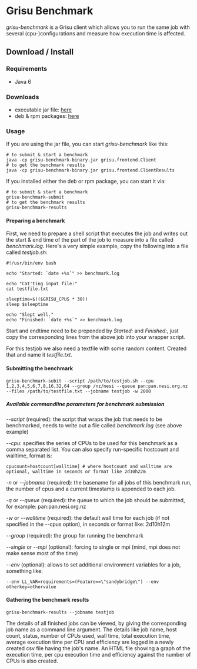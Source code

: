 Grisu Benchmark
================
 
_grisu-benchmark_  is a Grisu client which allows you to run the same job with several (cpu-)configurations and measure how execution time is affected.


Download / Install
-------------------

### Requirements

 * Java 6

### Downloads
 * executable jar file: [here](https://code.ceres.auckland.ac.nz/jenkins/job/grisu-benchmarks-SNAPSHOT/lastSuccessfulBuild/artifact/target/grisu-benchmark-binary.jar)
 * deb & rpm packages: [here](https://code.ceres.auckland.ac.nz/jenkins/job/grisu-benchmarks-SNAPSHOT/)

### Usage

If you are using the jar file, you can start _grisu-benchmark_ like this:

    # to submit & start a benchmark
    java -cp grisu-benchmark-binary.jar grisu.frontend.Client
    # to get the benchmark results
    java -cp grisu-benchmark-binary.jar grisu.frontend.ClientResults
    
    
If you installed either the deb or rpm package, you can start it via:

    # to submit & start a benchmark
    grisu-benchmark-submit
    # to get the benchmark results
    grisu-benchmark-results
    
#### Preparing a benchmark

First, we need to prepare a shell script that executes the job and writes out the start & end time of the part of the job to measure into a file called _benchmark.log_. Here's a very simple example, copy the following into a file called _testjob.sh_:

    #!/usr/bin/env bash 

    echo "Started: `date +%s`" >> benchmark.log

    echo "Cat'ting input file:"
    cat testfile.txt

    sleeptime=$(($GRISU_CPUS * 30))
    sleep $sleeptime

    echo "Slept well."
    echo "Finished: `date +%s`" >> benchmark.log

Start and endtime need to be prepended by _Started:_ and _Finished:_, just copy the corresponding lines from the above job into your wrapper script.

For this testjob we also need a textfile with some random content. Created that and name it _testfile.txt_.

#### Submitting the benchmark

    grisu-benchmark-subit --script /path/to/testjob.sh --cpu 1,2,3,4,5,6,7,8,16,32,64 --group /nz/nesi --queue pan:pan.nesi.org.nz --files /path/to/testfile.txt --jobname testjob -w 2000

##### Available commandline parameters for benchmark submission

_--script_ (required):
the script that wraps the job that needs to be benchmarked, needs to write out a file called _benchmark.log_ (see above example)

_--cpu_:
specifies the series of CPUs to be used for this benchmark as a comma separated list. You can also specify run-specific hostcount and walltime, format is: 

    cpucount=hostcount[walltime] # where hostcount and walltime are optional, walltime in seconds or format like 2d10h22m

_-n_ or _--jobname_ (required):
the basename for all jobs of this benchmark run, the number of cpus and a current timestamp is appended to each job.

_-q_ or _--queue_ (required):
the queue to which the job should be submitted, for example: pan:pan.nesi.org.nz

_-w_ or _--walltime_ (required):
the default wall time for each job (if not specified in the --cpus option), in seconds or format like: 2d10h12m

_--group_ (required):
the group for running the benchmark

_--single_ or _--mpi_ (optional):
forcing to single or mpi (mind, mpi does not make sense most of the time)

_--env_ (optional):
allows to set additional environment variables for a job, something like: 

    --env LL_VAR=requirements=(Feature==\"sandybridge\") --env otherkey=othervalue

#### Gathering the benchmark results

    grisu-benchmark-results --jobname testjob

The details of all finished jobs can be viewed, by giving the corresponding job name as a command line argument.
The details like job name, host count, status, number of CPUs used, wall time, total execution time, average execution time per CPU and efficiency are logged in a newly created csv file having the job's name.
An HTML file showing a graph of the execution time, per cpu execution time and efficiency against the number of CPUs is also created.
